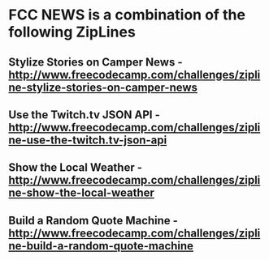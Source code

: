 # FCC NEWS is a combination of the following ZipLines
## Stylize Stories on Camper News - http://www.freecodecamp.com/challenges/zipline-stylize-stories-on-camper-news
## Use the Twitch.tv JSON API - http://www.freecodecamp.com/challenges/zipline-use-the-twitch.tv-json-api
## Show the Local Weather - http://www.freecodecamp.com/challenges/zipline-show-the-local-weather
## Build a Random Quote Machine - http://www.freecodecamp.com/challenges/zipline-build-a-random-quote-machine
